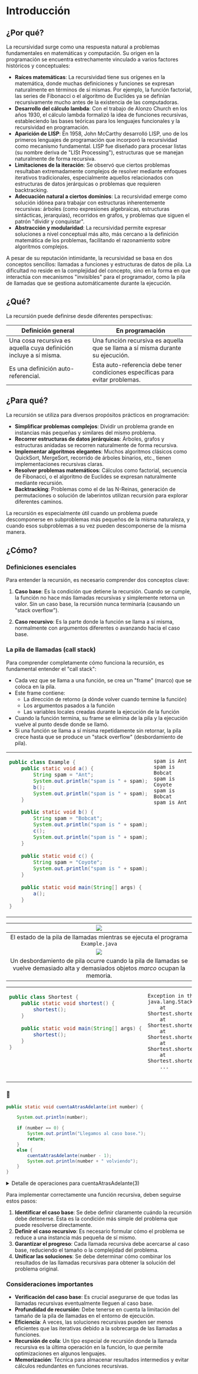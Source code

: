 # Introducción

## ¿Por qué?

La recursividad surge como una respuesta natural a problemas fundamentales en matemáticas y computación. Su origen en la programación se encuentra estrechamente vinculado a varios factores históricos y conceptuales:

- **Raíces matemáticas**: La recursividad tiene sus orígenes en la matemática, donde muchas definiciones y funciones se expresan naturalmente en términos de sí mismas. Por ejemplo, la función factorial, las series de Fibonacci o el algoritmo de Euclides ya se definían recursivamente mucho antes de la existencia de las computadoras.
- **Desarrollo del cálculo lambda**: Con el trabajo de Alonzo Church en los años 1930, el cálculo lambda formalizó la idea de funciones recursivas, estableciendo las bases teóricas para los lenguajes funcionales y la recursividad en programación.
- **Aparición de LISP**: En 1958, John McCarthy desarrolló LISP, uno de los primeros lenguajes de programación que incorporó la recursividad como mecanismo fundamental. LISP fue diseñado para procesar listas (su nombre deriva de "LISt Processing"), estructuras que se manejan naturalmente de forma recursiva.
- **Limitaciones de la iteración**: Se observó que ciertos problemas resultaban extremadamente complejos de resolver mediante enfoques iterativos tradicionales, especialmente aquellos relacionados con estructuras de datos jerárquicas o problemas que requieren backtracking.
- **Adecuación natural a ciertos dominios**: La recursividad emerge como solución idónea para trabajar con estructuras inherentemente recursivas: árboles (como expresiones algebraicas, estructuras sintácticas, jerarquías), recorridos en grafos, y problemas que siguen el patrón "dividir y conquistar".
- **Abstracción y modularidad**: La recursividad permite expresar soluciones a nivel conceptual más alto, más cercano a la definición matemática de los problemas, facilitando el razonamiento sobre algoritmos complejos.

A pesar de su reputación intimidante, la recursividad se basa en dos conceptos sencillos: llamadas a funciones y estructuras de datos de pila. La dificultad no reside en la complejidad del concepto, sino en la forma en que interactúa con mecanismos "invisibles" para el programador, como la pila de llamadas que se gestiona automáticamente durante la ejecución.

## ¿Qué?

La recursión puede definirse desde diferentes perspectivas:

<div align=center>

|Definición general|En programación|
|-|-|
|Una cosa recursiva es aquella cuya definición incluye a sí misma.|Una función recursiva es aquella que se llama a sí misma durante su ejecución.|
|Es una definición auto-referencial.|Esta auto-referencia debe tener condiciones específicas para evitar problemas.|

</div>

## ¿Para qué?

La recursión se utiliza para diversos propósitos prácticos en programación:

- **Simplificar problemas complejos**: Dividir un problema grande en instancias más pequeñas y similares del mismo problema.
- **Recorrer estructuras de datos jerárquicas**: Árboles, grafos y estructuras anidadas se recorren naturalmente de forma recursiva.
- **Implementar algoritmos elegantes**: Muchos algoritmos clásicos como QuickSort, MergeSort, recorrido de árboles binarios, etc., tienen implementaciones recursivas claras.
- **Resolver problemas matemáticos**: Cálculos como factorial, secuencia de Fibonacci, o el algoritmo de Euclides se expresan naturalmente mediante recursión.
- **Backtracking**: Problemas como el de las N-Reinas, generación de permutaciones o solución de laberintos utilizan recursión para explorar diferentes caminos.

La recursión es especialmente útil cuando un problema puede descomponerse en subproblemas más pequeños de la misma naturaleza, y cuando esos subproblemas a su vez pueden descomponerse de la misma manera.

## ¿Cómo?

### Definiciones esenciales

Para entender la recursión, es necesario comprender dos conceptos clave:

1. **Caso base**: Es la condición que detiene la recursión. Cuando se cumple, la función no hace más llamadas recursivas y simplemente retorna un valor. Sin un caso base, la recursión nunca terminaría (causando un "stack overflow").

2. **Caso recursivo**: Es la parte donde la función se llama a sí misma, normalmente con argumentos diferentes o avanzando hacia el caso base.

### La pila de llamadas (call stack)

Para comprender completamente cómo funciona la recursión, es fundamental entender el "call stack":

- Cada vez que se llama a una función, se crea un "frame" (marco) que se coloca en la pila.
- Este frame contiene:
  - La dirección de retorno (a dónde volver cuando termine la función)
  - Los argumentos pasados a la función
  - Las variables locales creadas durante la ejecución de la función
- Cuando la función termina, su frame se elimina de la pila y la ejecución vuelve al punto desde donde se llamó.
- Si una función se llama a sí misma repetidamente sin retornar, la pila crece hasta que se produce un "stack overflow" (desbordamiento de pila).

<div align=center>

<table>
<tr>
<td valign=top>

```java
public class Example {
    public static void a() {
        String spam = "Ant";
        System.out.println("spam is " + spam);
        b();
        System.out.println("spam is " + spam);
    }
    
    public static void b() {
        String spam = "Bobcat";
        System.out.println("spam is " + spam);
        c();
        System.out.println("spam is " + spam);
    }
    
    public static void c() {
        String spam = "Coyote";
        System.out.println("spam is " + spam);
    }
    
    public static void main(String[] args) {
        a();
    }
}
```
</td>
<td valign=top>

```
spam is Ant
spam is Bobcat
spam is Coyote
spam is Bobcat
spam is Ant
```
</td>
</tr>
</table>

|![](/images/callStack.webp)
|:-:
|El estado de la pila de llamadas mientras se ejecuta el programa `Example.java`
|![](/images/callStackOverflow.webp)
|Un desbordamiento de pila ocurre cuando la pila de llamadas se vuelve demasiado alta y demasiados objetos *marco* ocupan la memoria.


<table>
<tr>
<td valign=top>

```java
public class Shortest {
    public static void shortest() {
        shortest();
    }
    
    public static void main(String[] args) {
        shortest();
    }
}
```
</td>
<td valign=top>

```
Exception in thread "main" java.lang.StackOverflowError
    at Shortest.shortest(Shortest.java:3)
    at Shortest.shortest(Shortest.java:3)
    at Shortest.shortest(Shortest.java:3)
    at Shortest.shortest(Shortest.java:3)
    at Shortest.shortest(Shortest.java:3)
    ...
    
```
</td>
</tr>
</table>

</div>

### 🚬

```java
public static void cuentaAtrasAdelante(int number) {

    System.out.println(number);

    if (number == 0) {
        System.out.println("Llegamos al caso base.");
        return;
    }
    else {
        cuentaAtrasAdelante(number - 1);
        System.out.println(number + " volviendo");
    }
}
```

<details>

<summary>Detalle de operaciones para cuentaAtrasAdelante(3)</summary>

<div align=center>

|Fase de descenso|Caso base|Fase de ascenso|
|:-:|:-:|:-:|
|3
|2
|1
|0
||Llegamos al caso base.||
|||1 volviendo
|||2 volviendo
|||3 volviendo

</div>

</details>

Para implementar correctamente una función recursiva, deben seguirse estos pasos:

1. **Identificar el caso base**: Se debe definir claramente cuándo la recursión debe detenerse. Esta es la condición más simple del problema que puede resolverse directamente.
1. **Definir el caso recursivo**: Es necesario formular cómo el problema se reduce a una instancia más pequeña de sí mismo.
1. **Garantizar el progreso**: Cada llamada recursiva debe acercarse al caso base, reduciendo el tamaño o la complejidad del problema.
1. **Unificar las soluciones**: Se debe determinar cómo combinar los resultados de las llamadas recursivas para obtener la solución del problema original.

### Consideraciones importantes

- **Verificación del caso base**: Es crucial asegurarse de que todas las llamadas recursivas eventualmente lleguen al caso base.
- **Profundidad de recursión**: Debe tenerse en cuenta la limitación del tamaño de la pila de llamadas en el entorno de ejecución.
- **Eficiencia**: A veces, las soluciones recursivas pueden ser menos eficientes que las iterativas debido a la sobrecarga de las llamadas a funciones.
- **Recursión de cola**: Un tipo especial de recursión donde la llamada recursiva es la última operación en la función, lo que permite optimizaciones en algunos lenguajes.
- **Memorización**: Técnica para almacenar resultados intermedios y evitar cálculos redundantes en funciones recursivas.
